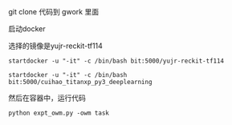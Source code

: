 git clone 代码到 gwork 里面

启动docker

选择的镜像是yujr-reckit-tf114

```
startdocker -u "-it" -c /bin/bash bit:5000/yujr-reckit-tf114

startdocker -u "-it" -c /bin/bash bit:5000/cuihao_titanxp_py3_deeplearning
```







然后在容器中，运行代码

```
python expt_owm.py -owm task
```